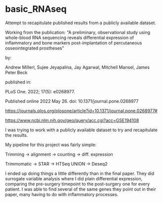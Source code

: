# basic_RNAseq
Attempt to recapitulate published results from a publicly available dataset.


Working from the publication:
"A preliminary, observational study using whole-blood RNA sequencing reveals differential expression of inflammatory and bone markers post-implantation of percutaneous osseointegrated prostheses"

by:

Andrew MillerI, Sujee Jeyapalina, Jay Agarwal, Mitchell Mansel, James Peter Beck

published in:

PLoS One. 2022; 17(5): e0268977.

Published online 2022 May 26. doi: 10.1371/journal.pone.0268977

https://journals.plos.org/plosone/article?id=10.1371/journal.pone.0268977#

https://www.ncbi.nlm.nih.gov/geo/query/acc.cgi?acc=GSE194108

I was trying to work with a publicly available dataset to try and recapitulate the results.

My pipeline for this project was fairly simple:

Trimming 	  -> alignment -> counting    -> diff. expression

Trimmomatic -> STAR      -> HTSeq UNION -> Deseq2

I ended up doing things a little differently than in the final paper. They did surrogate variable analysis where I did plain differential expression, comparing the pre-surgery timepoint to the post-surgery one for every patient. I was able to find several of the same genes they point out in their paper, many having to do with inflammatory processes.
